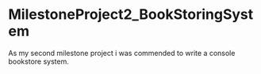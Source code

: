 # MilestoneProject2_BookStoringSystem
As my second milestone project i was commended to write a console bookstore system.
